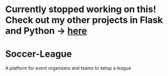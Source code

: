 <h1>Currently stopped working on this! Check out my other projects in Flask and Python -> <a href="www.github.com/mhnaeem">here</a></h1>

<h1>Soccer-League</h1>
<p>A platform for event organizers and teams to setup a league</p>
